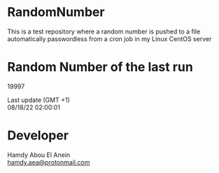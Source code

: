 # RandomNumber    
This is a test repository where a random number is pushed to a file automatically passwordless from a cron job in my Linux CentOS server    
# Random Number of the last run   
19997
      
Last update (GMT +1)    
08/18/22 02:00:01
# Developer    
Hamdy Abou El Anein   
hamdy.aea@protonmail.com
